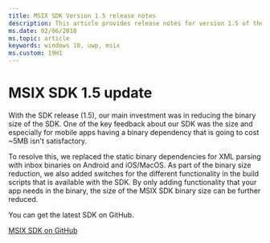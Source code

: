 ```yaml
---
title: MSIX SDK Version 1.5 release notes
description: This article provides release notes for version 1.5 of the MSIX SDK. This SDK is available on GitHub.
ms.date: 02/06/2018
ms.topic: article
keywords: windows 10, uwp, msix
ms.custom: 19H1
---
```


# MSIX SDK 1.5 update

With the SDK release (1.5), our main investment was in reducing the binary size of the SDK. One of the key feedback about our SDK was the size and especially for mobile apps having a binary dependency that is going to cost ~5MB isn't satisfactory. 

To resolve this, we replaced the static binary dependencies for XML parsing with inbox binaries on Android and iOS/MacOS. As part of the binary size reduction, we also added switches for the different functionality in the build scripts that is available with the SDK. By only adding functionality that your app needs in the binary, the size of the MSIX SDK binary size can be further reduced. 

You can get the latest SDK on GitHub. 

<div class="nextstepaction"><p><a class="x-hidden-focus" href="https://github.com/Microsoft/msix-packaging/tree/release_v1.5" data-linktype="external">MSIX SDK on GitHub</a></p></div>

